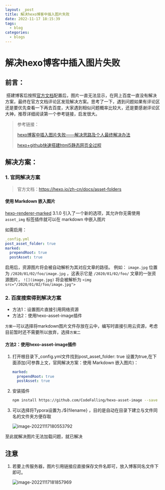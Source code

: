 ```yaml
---
layout: _post
title: 解决hexo博客中插入图片失败
date: 2022-11-17 18:15:39
tags:
  - blog
categories:
  - blogs
---
```

# 解决hexo博客中插入图片失败

## 前言：

​		搭建博客后按照[官方文档](https://hexo.io/zh-cn/docs/asset-folders)配置后，图片一直无法显示，在网上百度一直没有解决方案，最终在官方文档评论区发现解决方案。思考了一下，遇到问题如果有评论区还是要优先查看一下再去百度，大家遇到相似问题概率比较大，还是要感谢评论区大神，推荐详细阅读第一个参考链接，启发很大。

> 参考链接：
>
> [hexo博客中插入图片失败——解决思路及个人最终解决办法](https://blog.csdn.net/m0_43401436)
>
> [hexo+github快速搭建html5静态网页全过程](https://alvincr.com/2021/01/hexo-with-github_pages/#wang_ye_wu_fa_xian_shi_tu_pian)

## 解决方案：

### 1. 官网解决方案

> 官方文档：https://hexo.io/zh-cn/docs/asset-folders

#### 使用 Markdown 嵌入图片

[hexo-renderer-marked](https://github.com/hexojs/hexo-renderer-marked) 3.1.0 引入了一个新的选项，其允许你无需使用 `asset_img` 标签插件就可以在 markdown 中嵌入图片

如需启用：

```yml
_config.yml
post_asset_folder: true
marked:
  prependRoot: true
  postAsset: true
```

启用后，资源图片将会被自动解析为其对应文章的路径。
例如： `image.jpg` 位置为 `/2020/01/02/foo/image.jpg` ，这表示它是 `/2020/01/02/foo/` 文章的一张资源图片， `![](image.jpg)` 将会被解析为 `<img src="/2020/01/02/foo/image.jpg">`

### 2. 百度搜索得到解决方案	

* 方法1：设置图片直接引用网络资源
* 方法2：使用hexo-asset-image插件

`方案一`可以选择将markdown图片文件存放在云中，编写时直接引用云资源，考虑目前暂时还不需要所以放弃，选择`方案二`

#### 方法2：使用hexo-asset-image插件

1. 打开根目录下_config.yml文件找到post_asset_folder: true 设置为true,在下面添加(可参靠上文，官网解决方案：使用 Markdown 嵌入图片)：

   ~~~yml
   marked:
     prependRoot: true
     postAsset: true
   ~~~

2. 安装插件

   ~~~bash
   npm install https://github.com/CodeFalling/hexo-asset-image --save
   ~~~

3. 可以选择将Typora设置为./${filename} ，目的是自动在目录下建立与文件同名的文件夹方便存取

   ![image-20221117180553792](image-20221117180553792.png)

至此就解决图片无法加载问题，就已解决

## 注意

1. 若要上传服务器，图片引用链接应直接保存文件名即可，放入博客同名文件下即可。

   ![image-20221117181857969](image-20221117181857969.png)

